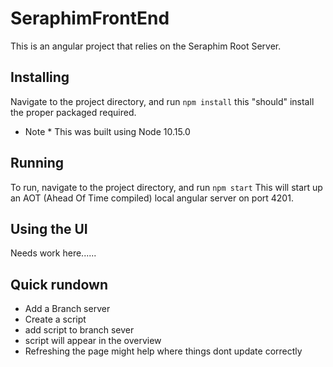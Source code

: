 # SeraphimFrontEnd

This is an angular project that relies on the Seraphim Root Server.

## Installing

Navigate to the project directory, and run `npm install` this "should" install the proper packaged required.

- Note \* This was built using Node 10.15.0

## Running

To run, navigate to the project directory, and run `npm start` This will start up an AOT (Ahead Of Time compiled) local angular server on port 4201.

## Using the UI

Needs work here......

## Quick rundown

- Add a Branch server
- Create a script
- add script to branch sever
- script will appear in the overview
- Refreshing the page might help where things dont update correctly
